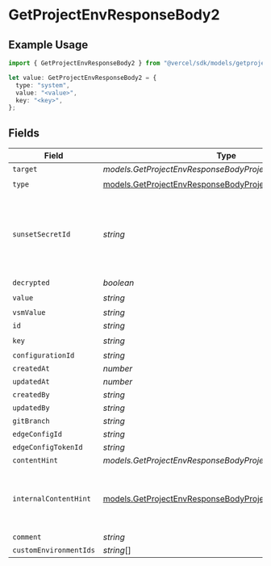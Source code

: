 # GetProjectEnvResponseBody2

## Example Usage

```typescript
import { GetProjectEnvResponseBody2 } from "@vercel/sdk/models/getprojectenvop.js";

let value: GetProjectEnvResponseBody2 = {
  type: "system",
  value: "<value>",
  key: "<key>",
};
```

## Fields

| Field                                                                                                                            | Type                                                                                                                             | Required                                                                                                                         | Description                                                                                                                      |
| -------------------------------------------------------------------------------------------------------------------------------- | -------------------------------------------------------------------------------------------------------------------------------- | -------------------------------------------------------------------------------------------------------------------------------- | -------------------------------------------------------------------------------------------------------------------------------- |
| `target`                                                                                                                         | *models.GetProjectEnvResponseBodyProjectsTarget*                                                                                 | :heavy_minus_sign:                                                                                                               | N/A                                                                                                                              |
| `type`                                                                                                                           | [models.GetProjectEnvResponseBodyProjectsType](../models/getprojectenvresponsebodyprojectstype.md)                               | :heavy_check_mark:                                                                                                               | N/A                                                                                                                              |
| `sunsetSecretId`                                                                                                                 | *string*                                                                                                                         | :heavy_minus_sign:                                                                                                               | This is used to identiy variables that have been migrated from type secret to sensitive.                                         |
| `decrypted`                                                                                                                      | *boolean*                                                                                                                        | :heavy_minus_sign:                                                                                                               | N/A                                                                                                                              |
| `value`                                                                                                                          | *string*                                                                                                                         | :heavy_check_mark:                                                                                                               | N/A                                                                                                                              |
| `vsmValue`                                                                                                                       | *string*                                                                                                                         | :heavy_minus_sign:                                                                                                               | N/A                                                                                                                              |
| `id`                                                                                                                             | *string*                                                                                                                         | :heavy_minus_sign:                                                                                                               | N/A                                                                                                                              |
| `key`                                                                                                                            | *string*                                                                                                                         | :heavy_check_mark:                                                                                                               | N/A                                                                                                                              |
| `configurationId`                                                                                                                | *string*                                                                                                                         | :heavy_minus_sign:                                                                                                               | N/A                                                                                                                              |
| `createdAt`                                                                                                                      | *number*                                                                                                                         | :heavy_minus_sign:                                                                                                               | N/A                                                                                                                              |
| `updatedAt`                                                                                                                      | *number*                                                                                                                         | :heavy_minus_sign:                                                                                                               | N/A                                                                                                                              |
| `createdBy`                                                                                                                      | *string*                                                                                                                         | :heavy_minus_sign:                                                                                                               | N/A                                                                                                                              |
| `updatedBy`                                                                                                                      | *string*                                                                                                                         | :heavy_minus_sign:                                                                                                               | N/A                                                                                                                              |
| `gitBranch`                                                                                                                      | *string*                                                                                                                         | :heavy_minus_sign:                                                                                                               | N/A                                                                                                                              |
| `edgeConfigId`                                                                                                                   | *string*                                                                                                                         | :heavy_minus_sign:                                                                                                               | N/A                                                                                                                              |
| `edgeConfigTokenId`                                                                                                              | *string*                                                                                                                         | :heavy_minus_sign:                                                                                                               | N/A                                                                                                                              |
| `contentHint`                                                                                                                    | *models.GetProjectEnvResponseBodyProjectsContentHint*                                                                            | :heavy_minus_sign:                                                                                                               | N/A                                                                                                                              |
| `internalContentHint`                                                                                                            | [models.GetProjectEnvResponseBodyProjectsInternalContentHint](../models/getprojectenvresponsebodyprojectsinternalcontenthint.md) | :heavy_minus_sign:                                                                                                               | Similar to `contentHints`, but should not be exposed to the user.                                                                |
| `comment`                                                                                                                        | *string*                                                                                                                         | :heavy_minus_sign:                                                                                                               | N/A                                                                                                                              |
| `customEnvironmentIds`                                                                                                           | *string*[]                                                                                                                       | :heavy_minus_sign:                                                                                                               | N/A                                                                                                                              |